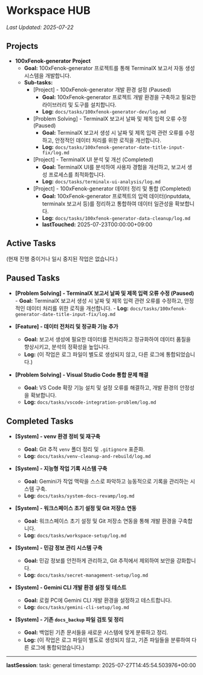 # Workspace HUB

*Last Updated: 2025-07-22*

## Projects
- **100xFenok-generator Project**
  - **Goal:** 100xFenok-generator 프로젝트를 통해 TerminalX 보고서 자동 생성 시스템을 개발합니다.
  - **Sub-tasks:**
    - [Project] - 100xFenok-generator 개발 환경 설정 (Paused)
      - **Goal:** 100xFenok-generator 프로젝트 개발 환경을 구축하고 필요한 라이브러리 및 도구를 설치합니다.
      - **Log:** `docs/tasks/100xfenok-generator-dev/log.md`
    - [Problem Solving] - TerminalX 보고서 날짜 및 제목 입력 오류 수정 (Paused)
      - **Goal:** TerminalX 보고서 생성 시 날짜 및 제목 입력 관련 오류를 수정하고, 안정적인 데이터 처리를 위한 로직을 개선합니다.
      - **Log:** `docs/tasks/100xfenok-generator-date-title-input-fix/log.md`
    - [Project] - TerminalX UI 분석 및 개선 (Completed)
      - **Goal:** TerminalX UI를 분석하여 사용자 경험을 개선하고, 보고서 생성 프로세스를 최적화합니다.
      - **Log:** `docs/tasks/terminalx-ui-analysis/log.md`
    - [Project] - 100xFenok-generator 데이터 정리 및 통합 (Completed)
      - **Goal:** 100xFenok-generator 프로젝트의 입력 데이터(inputdata, terminalx 보고서 등)를 정리하고 통합하여 데이터 일관성을 확보합니다.
      - **Log:** `docs/tasks/100xfenok-generator-data-cleanup/log.md`
      - **lastTouched:** 2025-07-23T00:00:00+09:00

## Active Tasks

(현재 진행 중이거나 일시 중지된 작업은 없습니다.)

## Paused Tasks

- **[Problem Solving] - TerminalX 보고서 날짜 및 제목 입력 오류 수정 (Paused)**
      - **Goal:** TerminalX 보고서 생성 시 날짜 및 제목 입력 관련 오류를 수정하고, 안정적인 데이터 처리를 위한 로직을 개선합니다.
      - **Log:** `docs/tasks/100xfenok-generator-date-title-input-fix/log.md`

- **[Feature] - 데이터 전처리 및 정규화 기능 추가**
  - **Goal:** 보고서 생성에 필요한 데이터를 전처리하고 정규화하여 데이터 품질을 향상시키고, 분석의 정확성을 높입니다.
  - **Log:** (이 작업은 로그 파일이 별도로 생성되지 않고, 다른 로그에 통합되었습니다.)

- **[Problem Solving] - Visual Studio Code 통합 문제 해결**
  - **Goal:** VS Code 확장 기능 설치 및 설정 오류를 해결하고, 개발 환경의 안정성을 확보합니다.
  - **Log:** `docs/tasks/vscode-integration-problem/log.md`

## Completed Tasks

- **[System] - venv 환경 정비 및 재구축**
  - **Goal:** Git 추적 `venv` 폴더 정리 및 `.gitignore` 표준화.
  - **Log:** `docs/tasks/venv-cleanup-and-rebuild/log.md`

- **[System] - 지능형 작업 기록 시스템 구축**
  - **Goal:** Gemini가 작업 맥락을 스스로 파악하고 능동적으로 기록을 관리하는 시스템 구축.
  - **Log:** `docs/tasks/system-docs-revamp/log.md`

- **[System] - 워크스페이스 초기 설정 및 Git 저장소 연동**
  - **Goal:** 워크스페이스 초기 설정 및 Git 저장소 연동을 통해 개발 환경을 구축합니다.
  - **Log:** `docs/tasks/workspace-setup/log.md`

- **[System] - 민감 정보 관리 시스템 구축**
  - **Goal:** 민감 정보를 안전하게 관리하고, Git 추적에서 제외하여 보안을 강화합니다.
  - **Log:** `docs/tasks/secret-management-setup/log.md`

- **[System] - Gemini CLI 개발 환경 설정 및 테스트**
  - **Goal:** 로컬 PC에 Gemini CLI 개발 환경을 설정하고 테스트합니다.
  - **Log:** `docs/tasks/gemini-cli-setup/log.md`

- **[System] - 기존 `docs_backup` 파일 검토 및 정리**
  - **Goal:** 백업된 기존 문서들을 새로운 시스템에 맞게 분류하고 정리.
  - **Log:** (이 작업은 로그 파일이 별도로 생성되지 않고, 기존 파일들을 분류하여 다른 로그에 통합되었습니다.)
---
__lastSession__:
  task: general
  timestamp: 2025-07-27T14:45:54.503976+00:00

